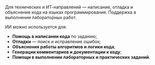 Для технических и ИТ-направлений — написание, отладка и объяснение кода на языках программирования. Поддержка в выполнении лабораторных работ.

ИИ можно используется для:

-  **Помощь в написании кода** по заданию;
-  **Отладки** — поиск и исправление ошибок;
-  **Объяснения работы алгоритмов и логики кода**;
-  **Генерации комментариев и документации к коду**;
-  **Помощи в выполнении лабораторных и практических заданий**.
